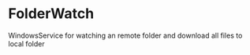 FolderWatch
===========

WindowsService for watching an remote folder and download all files to local folder
